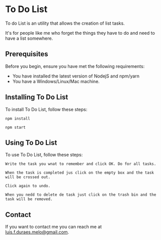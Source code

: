 # To Do List

To do List is an utility that allows the creation of list tasks.

It's for people like me who forget the things they have to do and need to have a list somewhere.

## Prerequisites

Before you begin, ensure you have met the following requirements:

- You have installed the latest version of NodejS and npm/yarn
- You have a Windows/Linux/Mac machine.

## Installing To Do List

To install To Do List, follow these steps:

```
npm install
```

```
npm start
```

## Using To Do List

To use To Do List, follow these steps:

```
Write the task you wnat to remember and click OK. Do for all tasks.

When the task is completed jus click on the empty box and the task will be crossed out.

Click again to undo.

When you nedd to delete de task just click on the trash bin and the task will be removed.

```

## Contact

If you want to contact me you can reach me at luis.f.duraes.melo@gmail.com.
